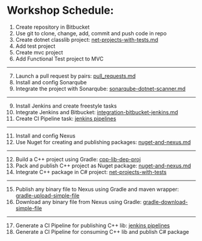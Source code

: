 # Workshop Schedule:

1. Create repository in Bitbucket
2. Use git to clone, change, add, commit and push code in repo
3. Create dotnet classlib project: [net-projects-with-tests.md](script-refs/net-projects-with-tests/create-netprjects-w-tests.md)
4. Add test project
5. Create mvc project
6. Add Functional Test project to MVC
***
7. Launch a pull request by pairs: [pull_requests.md](script-refs/pull_requests.md)
8. Install and config Sonarqube
9. Integrate the project with Sonarqube: [sonarqube-dotnet-scanner.md](script-refs/sonarqube-dotnet-scanner.md)
***
9. Install Jenkins and create freestyle tasks
10. Integrate Jenkins and Bitbucket: [integration-bitbucket-jenkins.md](script-refs/integration-bitbucket-jenkins.md)
11. Create CI Pipeline task: [jenkins pipelines](script-refs/jenkins%20pipelines)
***
11. Install and config Nexus
10. Use Nuget for creating and publishing packages: [nuget-and-nexus.md](script-refs/nuget-and-nexus.md)
***
12. Build a C++ project using Gradle: [cpp-lib-dep-proj](projects/cpp-lib-dep-proj)
13. Pack and publish C++ project as Nuget package: [nuget-and-nexus.md](script-refs/nuget-and-nexus.md)
14. Integrate C++ package in C# project: [net-projects-with-tests](script-refs/net-projects-with-tests)
***
15. Publish any binary file to Nexus using Gradle and maven wrapper: [gradle-upload-simple-file](projects/gradle-upload-simple-file)
16. Download any binary file from Nexus using Gradle: [gradle-download-simple-file](projects/gradle-download-simple-file)
***
17. Generate a CI Pipeline for publishing C++ lib: [jenkins pipelines](script-refs/jenkins%20pipelines)
18. Generate a CI Pipeline for consuming C++ lib and publish C# package
